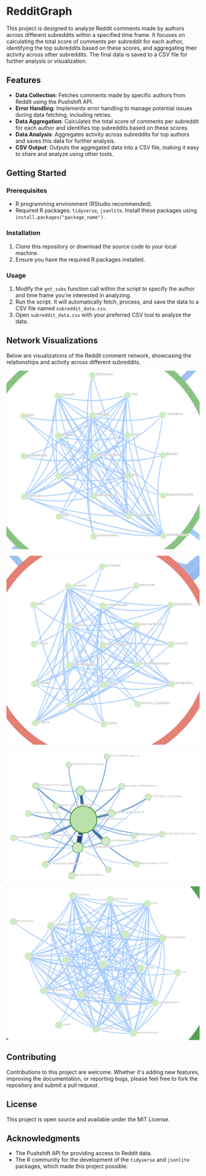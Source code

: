 # RedditGraph

This project is designed to analyze Reddit comments made by authors across different subreddits within a specified time frame. It focuses on calculating the total score of comments per subreddit for each author, identifying the top subreddits based on these scores, and aggregating their activity across other subreddits. The final data is saved to a CSV file for further analysis or visualization.

## Features

- **Data Collection**: Fetches comments made by specific authors from Reddit using the Pushshift API.
- **Error Handling**: Implements error handling to manage potential issues during data fetching, including retries.
- **Data Aggregation**: Calculates the total score of comments per subreddit for each author and identifies top subreddits based on these scores.
- **Data Analysis**: Aggregates activity across subreddits for top authors and saves this data for further analysis.
- **CSV Output**: Outputs the aggregated data into a CSV file, making it easy to share and analyze using other tools.

## Getting Started

### Prerequisites

- R programming environment (RStudio recommended).
- Required R packages: `tidyverse`, `jsonlite`. Install these packages using `install.packages("package_name")`.

### Installation

1. Clone this repository or download the source code to your local machine.
2. Ensure you have the required R packages installed.

### Usage

1. Modify the `get_subs` function call within the script to specify the author and time frame you're interested in analyzing.
2. Run the script. It will automatically fetch, process, and save the data to a CSV file named `subreddit_data.csv`.
3. Open `subreddit_data.csv` with your preferred CSV tool to analyze the data.

## Network Visualizations

Below are visualizations of the Reddit comment network, showcasing the relationships and activity across different subreddits.

![Network Visualization 1](assets/graph1.png)

![Network Visualization 2](assets/graph2.png)

![Network Visualization 3](assets/graph3.png)

![Network Visualization 4](assets/graph4.png)

## Contributing

Contributions to this project are welcome. Whether it's adding new features, improving the documentation, or reporting bugs, please feel free to fork the repository and submit a pull request.

## License

This project is open source and available under the MIT License. 

## Acknowledgments

- The Pushshift API for providing access to Reddit data.
- The R community for the development of the `tidyverse` and `jsonlite` packages, which made this project possible.
